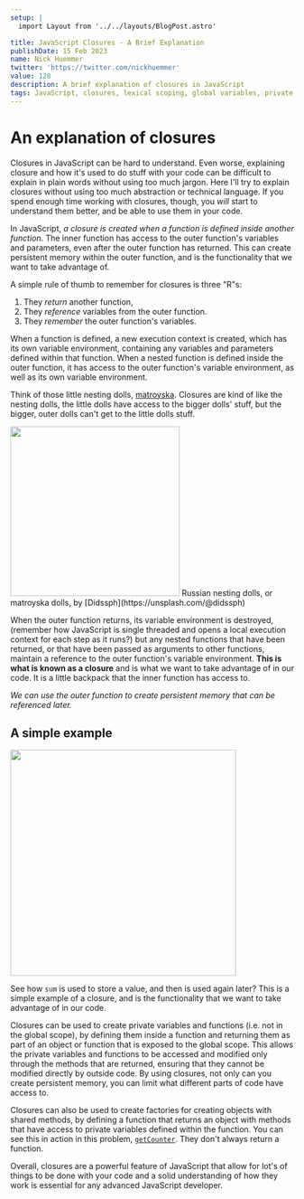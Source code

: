 ```yaml
---
setup: |
  import Layout from '../../layouts/BlogPost.astro'

title: JavaScript Closures - A Brief Explanation
publishDate: 15 Feb 2023
name: Nick Huemmer
twitter: 'https://twitter.com/nickhuemmer'
value: 128
description: A brief explanation of closures in JavaScript
tags: JavaScript, closures, lexical scoping, global variables, private variables, codesmith
---
```


# An explanation of closures

Closures in JavaScript can be hard to understand. Even worse, explaining closure and how it's used to do stuff with your code can be difficult to explain in plain words without using too much jargon. Here I'll try to explain closures without using too much abstraction or  technical language. If you spend enough time working with closures, though, you _will_ start to understand them better, and be able to use them in your code.

In JavaScript, _a closure is created when a function is defined inside another function_. The inner function has access to the outer function's variables and parameters, even after the outer function has returned. This can create persistent memory within the outer function, and is the functionality that we want to take advantage of.

A simple rule of thumb to remember for closures is three "R"s:
1. They *return* another function,
2. They *reference* variables from the outer function.
3. They *remember* the outer function's variables.

When a function is defined, a new execution context is created, which has its own variable environment, containing any variables and parameters defined within that function. When a nested function is defined inside the outer function, it has access to the outer function's variable environment, as well as its own variable environment.

Think of those little nesting dolls, [matroyska](https://en.wikipedia.org/wiki/Matryoshka_doll). Closures are kind of like the nesting dolls, the little dolls have access to the bigger dolls' stuff, but the bigger, outer dolls can't get to the little dolls stuff.

<img src="/img/didssph-PB80D_B4g7c-unsplash.jpg" width="300"/>
Russian nesting dolls, or matroyska dolls, by [Didssph](https://unsplash.com/@didssph)

When the outer function returns, its variable environment is destroyed, (remember how JavaScript is single threaded and opens a local execution context for each step as it runs?) but any nested functions that have been returned, or that have been passed as arguments to other functions, maintain a reference to the outer function's variable environment. **This is what is known as a closure** and is what we want to take advantage of in our code. It is a little backpack that the inner function has access to.

_We can use the outer function to create persistent memory that can be referenced later._

## A simple example

<img src="/img/sums_closure_example1.png" width="400"/>

See how `sum` is used to store a value, and then is used again later? This is a simple example of a closure, and is the functionality that we want to take advantage of in our code.

Closures can be used to create private variables and functions (i.e. not in the global scope), by defining them inside a function and returning them as part of an object or function that is exposed to the global scope. This allows the private variables and functions to be accessed and modified only through the methods that are returned, ensuring that they cannot be modified directly by outside code. By using closures, not only can you create persistent memory, you can limit what different parts of code have access to.

Closures can also be used to create factories for creating objects with shared methods, by defining a function that returns an object with methods that have access to private variables defined within the function. You can see this in action in this problem, [`getCounter`](https://nickhuemmer.com/posts/closures_getcounter/).  They don't always return a function.

Overall, closures are a powerful feature of JavaScript that allow for lot's of things to be done with your code and a solid understanding of how they work is essential for any advanced JavaScript developer.

